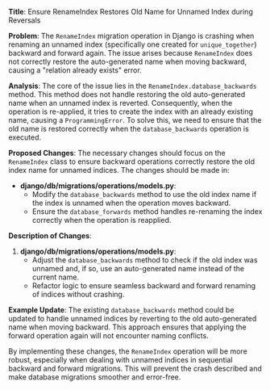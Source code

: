 **Title**: Ensure RenameIndex Restores Old Name for Unnamed Index during Reversals

**Problem**:
The `RenameIndex` migration operation in Django is crashing when renaming an unnamed index (specifically one created for `unique_together`) backward and forward again. The issue arises because `RenameIndex` does not correctly restore the auto-generated name when moving backward, causing a "relation already exists" error.

**Analysis**:
The core of the issue lies in the `RenameIndex.database_backwards` method. This method does not handle restoring the old auto-generated name when an unnamed index is reverted. Consequently, when the operation is re-applied, it tries to create the index with an already existing name, causing a `ProgrammingError`. To solve this, we need to ensure that the old name is restored correctly when the `database_backwards` operation is executed.

**Proposed Changes**:
The necessary changes should focus on the `RenameIndex` class to ensure backward operations correctly restore the old index name for unnamed indices. The changes should be made in:

- **django/db/migrations/operations/models.py**:
  - Modify the `database_backwards` method to use the old index name if the index is unnamed when the operation moves backward.
  - Ensure the `database_forwards` method handles re-renaming the index correctly when the operation is reapplied.

**Description of Changes**:

1. **django/db/migrations/operations/models.py**:
    - Adjust the `database_backwards` method to check if the old index was unnamed and, if so, use an auto-generated name instead of the current name.
    - Refactor logic to ensure seamless backward and forward renaming of indices without crashing.

**Example Update**:
The existing `database_backwards` method could be updated to handle unnamed indices by reverting to the old auto-generated name when moving backward. This approach ensures that applying the forward operation again will not encounter naming conflicts.

By implementing these changes, the `RenameIndex` operation will be more robust, especially when dealing with unnamed indices in sequential backward and forward migrations. This will prevent the crash described and make database migrations smoother and error-free.